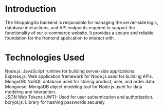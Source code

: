 <h1>Introduction</h1>
The ShoppingGo backend is responsible for managing the server-side logic, database interactions, and API endpoints required to support the functionality of our e-commerce website. It provides a secure and reliable foundation for the frontend application to interact with.
<br>
<h1>Technologies Used</h1>
Node.js: JavaScript runtime for building server-side applications.<br>
Express.js: Web application framework for Node.js used for building APIs.<br>
MongoDB: NoSQL database used for storing product, user, and order data.<br>
Mongoose: MongoDB object modeling tool for Node.js used for data modeling and interaction.<br>
JSON Web Tokens (JWT): Used for user authentication and authorization.<br>
bcrypt.js: Library for hashing passwords securely. <br>
